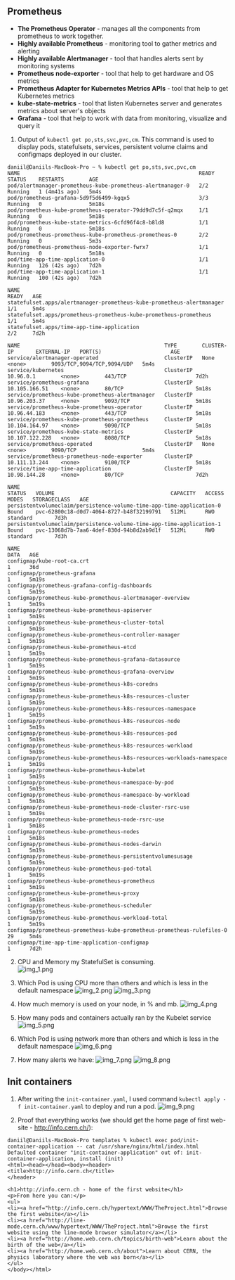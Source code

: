 ## Prometheus

- **The Prometheus Operator** - manages all the components from prometheus to work together.
- **Highly available Prometheus** - monitoring tool to gather metrics and alerting
- **Highly available Alertmanager** - tool that handles alerts sent by monitoring systems
- **Prometheus node-exporter** - tool that help to get hardware and OS metrics
- **Prometheus Adapter for Kubernetes Metrics APIs** - tool that help to get Kubernetes metrics
- **kube-state-metrics** - tool that listen Kubernetes server and generates metrics about server's objects
- **Grafana** - tool that help to work with data from monitoring, visualize and query it


1) Output of `kubectl get po,sts,svc,pvc,cm`. This command is used to display pods, statefulsets, services, persistent volume claims and configmaps deployed in our cluster.
```shell
daniil@Daniils-MacBook-Pro ~ % kubectl get po,sts,svc,pvc,cm
NAME                                                         READY   STATUS    RESTARTS        AGE
pod/alertmanager-prometheus-kube-prometheus-alertmanager-0   2/2     Running   1 (4m41s ago)   5m4s
pod/prometheus-grafana-5d9f5d6499-kgqx5                      3/3     Running   0               5m18s
pod/prometheus-kube-prometheus-operator-79dd9d7c5f-q2mqx     1/1     Running   0               5m18s
pod/prometheus-kube-state-metrics-6cfd96f4c8-b8ld8           1/1     Running   0               5m18s
pod/prometheus-prometheus-kube-prometheus-prometheus-0       2/2     Running   0               5m3s
pod/prometheus-prometheus-node-exporter-fwrx7                1/1     Running   0               5m18s
pod/time-app-time-application-0                              1/1     Running   126 (42s ago)   7d2h
pod/time-app-time-application-1                              1/1     Running   100 (42s ago)   7d2h

NAME                                                                    READY   AGE
statefulset.apps/alertmanager-prometheus-kube-prometheus-alertmanager   1/1     5m4s
statefulset.apps/prometheus-prometheus-kube-prometheus-prometheus       1/1     5m4s
statefulset.apps/time-app-time-application                              2/2     7d2h

NAME                                              TYPE        CLUSTER-IP       EXTERNAL-IP   PORT(S)                      AGE
service/alertmanager-operated                     ClusterIP   None             <none>        9093/TCP,9094/TCP,9094/UDP   5m4s
service/kubernetes                                ClusterIP   10.96.0.1        <none>        443/TCP                      7d2h
service/prometheus-grafana                        ClusterIP   10.105.166.51    <none>        80/TCP                       5m18s
service/prometheus-kube-prometheus-alertmanager   ClusterIP   10.96.203.37     <none>        9093/TCP                     5m18s
service/prometheus-kube-prometheus-operator       ClusterIP   10.96.44.183     <none>        443/TCP                      5m18s
service/prometheus-kube-prometheus-prometheus     ClusterIP   10.104.164.97    <none>        9090/TCP                     5m18s
service/prometheus-kube-state-metrics             ClusterIP   10.107.122.228   <none>        8080/TCP                     5m18s
service/prometheus-operated                       ClusterIP   None             <none>        9090/TCP                     5m4s
service/prometheus-prometheus-node-exporter       ClusterIP   10.111.13.244    <none>        9100/TCP                     5m18s
service/time-app-time-application                 ClusterIP   10.98.144.28     <none>        80/TCP                       7d2h

NAME                                                                   STATUS   VOLUME                                     CAPACITY   ACCESS MODES   STORAGECLASS   AGE
persistentvolumeclaim/persistence-volume-time-app-time-application-0   Bound    pvc-62800c18-d0d7-4064-8727-b48f32199791   512Mi      RWO            standard       7d3h
persistentvolumeclaim/persistence-volume-time-app-time-application-1   Bound    pvc-13068d7b-7aa6-4def-830d-94b8d2ab9d1f   512Mi      RWO            standard       7d3h

NAME                                                                     DATA   AGE
configmap/kube-root-ca.crt                                               1      36d
configmap/prometheus-grafana                                             1      5m19s
configmap/prometheus-grafana-config-dashboards                           1      5m19s
configmap/prometheus-kube-prometheus-alertmanager-overview               1      5m19s
configmap/prometheus-kube-prometheus-apiserver                           1      5m19s
configmap/prometheus-kube-prometheus-cluster-total                       1      5m19s
configmap/prometheus-kube-prometheus-controller-manager                  1      5m19s
configmap/prometheus-kube-prometheus-etcd                                1      5m19s
configmap/prometheus-kube-prometheus-grafana-datasource                  1      5m19s
configmap/prometheus-kube-prometheus-grafana-overview                    1      5m19s
configmap/prometheus-kube-prometheus-k8s-coredns                         1      5m19s
configmap/prometheus-kube-prometheus-k8s-resources-cluster               1      5m19s
configmap/prometheus-kube-prometheus-k8s-resources-namespace             1      5m19s
configmap/prometheus-kube-prometheus-k8s-resources-node                  1      5m19s
configmap/prometheus-kube-prometheus-k8s-resources-pod                   1      5m19s
configmap/prometheus-kube-prometheus-k8s-resources-workload              1      5m19s
configmap/prometheus-kube-prometheus-k8s-resources-workloads-namespace   1      5m19s
configmap/prometheus-kube-prometheus-kubelet                             1      5m19s
configmap/prometheus-kube-prometheus-namespace-by-pod                    1      5m19s
configmap/prometheus-kube-prometheus-namespace-by-workload               1      5m18s
configmap/prometheus-kube-prometheus-node-cluster-rsrc-use               1      5m19s
configmap/prometheus-kube-prometheus-node-rsrc-use                       1      5m18s
configmap/prometheus-kube-prometheus-nodes                               1      5m18s
configmap/prometheus-kube-prometheus-nodes-darwin                        1      5m19s
configmap/prometheus-kube-prometheus-persistentvolumesusage              1      5m19s
configmap/prometheus-kube-prometheus-pod-total                           1      5m19s
configmap/prometheus-kube-prometheus-prometheus                          1      5m19s
configmap/prometheus-kube-prometheus-proxy                               1      5m18s
configmap/prometheus-kube-prometheus-scheduler                           1      5m19s
configmap/prometheus-kube-prometheus-workload-total                      1      5m19s
configmap/prometheus-prometheus-kube-prometheus-prometheus-rulefiles-0   29     5m4s
configmap/time-app-time-application-configmap                            1      7d2h
```


2) CPU and Memory my StatefulSet is consuming.<br>
![img_1.png](screenshots/b.png)


3) Which Pod is using CPU more than others and which is less in the default namespace
![img_2.png](screenshots/c.png)
![img_3.png](screenshots/d.png)


4) How much memory is used on your node, in % and mb.
![img_4.png](screenshots/e.png)


5) How many pods and containers actually ran by the Kubelet service
![img_5.png](screenshots/f.png)


6) Which Pod is using network more than others and which is less in the default namespace
![img_6.png](screenshots/g.png)


7) How many alerts we have:
![img_7.png](screenshots/h.png)
![img_8.png](screenshots/z.png)


## Init containers

1) After writing the `init-container.yaml`, I used command
`kubectl apply -f init-container.yaml` to deploy and run a pod.
![img_9.png](screenshots/y.png)


2) Proof that everything works (we should get the home page of first web-site - http://info.cern.ch/):
```shell
daniil@Daniils-MacBook-Pro templates % kubectl exec pod/init-container-application -- cat /usr/share/nginx/html/index.html
Defaulted container "init-container-application" out of: init-container-application, install (init)
<html><head></head><body><header>
<title>http://info.cern.ch</title>
</header>

<h1>http://info.cern.ch - home of the first website</h1>
<p>From here you can:</p>
<ul>
<li><a href="http://info.cern.ch/hypertext/WWW/TheProject.html">Browse the first website</a></li>
<li><a href="http://line-mode.cern.ch/www/hypertext/WWW/TheProject.html">Browse the first website using the line-mode browser simulator</a></li>
<li><a href="http://home.web.cern.ch/topics/birth-web">Learn about the birth of the web</a></li>
<li><a href="http://home.web.cern.ch/about">Learn about CERN, the physics laboratory where the web was born</a></li>
</ul>
</body></html>
```


